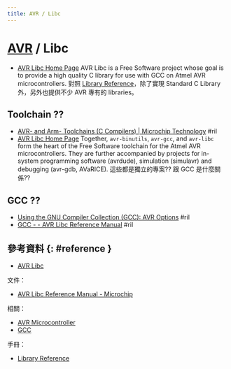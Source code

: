 ```yaml
---
title: AVR / Libc
---
```

# [AVR](avr.md) / Libc

  - [AVR Libc Home Page](https://www.nongnu.org/avr-libc/) AVR Libc is a Free Software project whose goal is to provide a high quality C library for use with GCC on Atmel AVR microcontrollers. 對照 [Library Reference](https://www.nongnu.org/avr-libc/user-manual/modules.html)，除了實現 Standard C Library 外，另外也提供不少 AVR 專有的 libraries。

## Toolchain ??

  - [AVR\- and Arm\- Toolchains (C Compilers) \| Microchip Technology](https://www.microchip.com/mplab/avr-support/avr-and-arm-toolchains-c-compilers) #ril
  - [AVR Libc Home Page](https://www.nongnu.org/avr-libc/) Together, `avr-binutils`, `avr-gcc`, and `avr-libc` form the heart of the Free Software toolchain for the Atmel AVR microcontrollers. They are further accompanied by projects for in-system programming software (avrdude), simulation (simulavr) and debugging (avr-gdb, AVaRICE). 這些都是獨立的專案?? 跟 GCC 是什麼關係??

## GCC ??

  - [Using the GNU Compiler Collection (GCC): AVR Options](https://gcc.gnu.org/onlinedocs/gcc/AVR-Options.html) #ril
  - [GCC \- \- AVR Libc Reference Manual](https://www.microchip.com/webdoc/AVRLibcReferenceManual/overview_1overview_gcc.html) #ril

## 參考資料 {: #reference }

  - [AVR Libc](https://www.nongnu.org/avr-libc/)

文件：

  - [AVR Libc Reference Manual - Microchip](https://www.microchip.com/webdoc/AVRLibcReferenceManual/index.html)

相關：

  - [AVR Microcontroller](avr.md)
  - [GCC](gcc.md)

手冊：

  - [Library Reference](https://www.nongnu.org/avr-libc/user-manual/modules.html)

